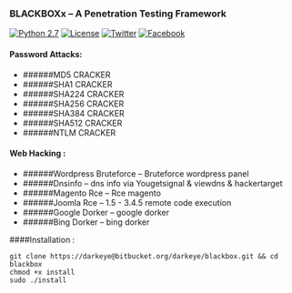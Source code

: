 ### BLACKBOXx – A Penetration Testing Framework

[![Python 2.7](https://img.shields.io/badge/python-2.7-yellow.svg)](https://www.python.org/)
[![License](https://img.shields.io/badge/license-GPLv2-green.svg)](https://bitbucket.org/darkeye/blackbox/raw/master/COPYING)
[![Twitter](https://img.shields.io/badge/twitter-@blackeye-blue.svg)](https://twitter.com/0x676)
[![Facebook](https://img.shields.io/badge/facebook-@blackeye-blue.svg)](https://www.facebook.com/0xZeus.py)
#### Password Attacks: 
+ ######MD5 CRACKER
+ ######SHA1  CRACKER
+ ######SHA224 CRACKER
+ ######SHA256 CRACKER
+ ######SHA384 CRACKER
+ ######SHA512 CRACKER
+ ######NTLM CRACKER

#### Web Hacking :
+ ######Wordpress Bruteforce – Bruteforce wordpress panel
+ ######Dnsinfo              – dns info via Yougetsignal & viewdns & hackertarget
+ ######Magento Rce          – Rce magento
+ ######Joomla  Rce          – 1.5 - 3.4.5 remote code execution
+ ######Google Dorker        – google dorker
+ ######Bing Dorker          – bing dorker

####Installation :
```
git clone https://darkeye@bitbucket.org/darkeye/blackbox.git && cd blackbox
chmod +x install
sudo ./install 
```